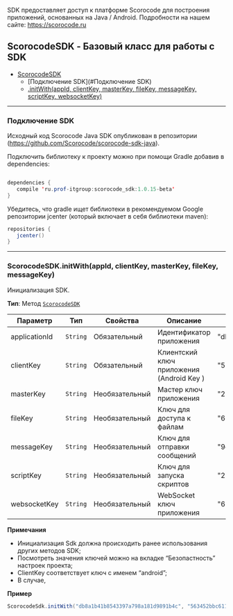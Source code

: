 <a name="ScorocodeSDK"></a>
SDK предоставляет доступ к платформе Scorocode для построения приложений, основанных на Java / Android. Подробности на нашем сайте: https://scorocode.ru

## ScorocodeSDK - Базовый класс для работы с SDK
* [ScorocodeSDK](#ScorocodeSDK)
	* [Подключение SDK](#Подключение SDK)
    * [.initWith(appId, clientKey, masterKey, fileKey, messageKey, scriptKey, websocketKey)](#ScorocodeSDK+init)

----------------------------------------------------------------------------------------------
<a name="Подключение SDK"></a>

### Подключение SDK

Исходный код Scorocode Java SDK опубликован в репозитории (https://github.com/Scorocode/scorocode-sdk-java).

Подключить библиотеку к проекту можно при помощи Gradle добавив в dependencies:
```java

dependencies {
   compile 'ru.prof-itgroup:scorocode_sdk:1.0.15-beta'
}
```

Убедитесь, что gradle ищет библиотеки в рекомендуемом Google репозитории jcenter (который включает в себя библиотеки maven):

```java
repositories {
   jcenter()
}
```

----------------------------------------------------------------------------------------------
<a name="ScorocodeSDK+initWith"></a>

### ScorocodeSDK.initWith(appId, clientKey, masterKey, fileKey, messageKey)

Инициализация SDK. 

**Тип**: Метод <code>[ScorocodeSDK](#ScorocodeSDK)</code>  

| Параметр | Тип | Свойства | Описание | Пример знаычения |
| --- | --- | --- | --- | --- |
| applicationId | <code>String</code> | Обязательный | Идентификатор приложения | "db8a1b41b8543397a798a181d9891b4c" |
| clientKey  | <code>String</code> | Обязательный | Клиентский ключ приложения (Android Key ) | "563452bbc611d8106d5da767365897de" |
| masterKey  | <code>String</code> | Необязательный | Мастер ключ приложения | "28f06b89b62165c33de55265166d8781"  |
| fileKey    | <code>String</code> | Необязательный| Ключ для доступа к файлам | "6305ee7ac8023191a333d9267f1a07e8" |
| messageKey | <code>String</code> | Необязательный | Ключ для отправки сообщений |  "9d774f6fa704f192e6aef53933f44e4f" |
| scriptKey  | <code>String</code> | Необязательный | Ключ для запуска скриптов |  "2ba656a564e8e3868356318cb64a9d6d" |
| websocketKey | <code>String</code> | Необязательный |  WebSocket ключ приложения |  "694bcf2ffd29369dab1c3d0e3f1776ae" |


**Примечания**
* Инициализация Sdk должна происходить ранее использования других методов SDK;
* Посмотреть значения ключей можно на вкладке “Безопастность” настроек проекта;
* ClientKey соответствует ключ с именем “android”;
* В случае,


**Пример**  

```Java
ScorocodeSdk.initWith("db8a1b41b8543397a798a181d9891b4c", "563452bbc611d8106d5da767365897de", "28f06b89b62165c33de55265166d8781", null, null, null, "694bcf2ffd29369dab1c3d0e3f1776ae");
```
